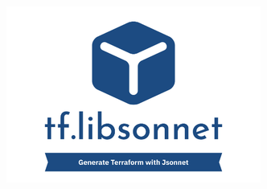 <p align="center">
  <a href="https://github.com/tf-libsonnet">
    <picture>
      <img
        alt="tf.libsonnet"
        src="https://github.com/tf-libsonnet/assets/raw/main/imgs/logo-with-slogan-color-long.png?raw=true"
      >
    <picture>
  </a>
</p>
